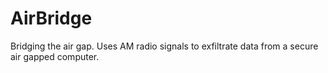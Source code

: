 # AirBridge
Bridging the air gap. Uses AM radio signals to exfiltrate data from a secure air gapped computer.
